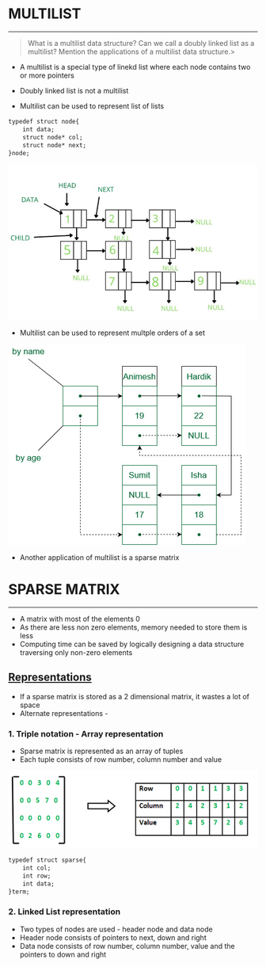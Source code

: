 # MULTILIST
----

> What is a multilist data structure? Can we call a doubly linked list as a multilist? Mention the applications of a multilist data structure.> 
- A multilist is a special type of linekd list where each node contains two or more pointers

- Doubly linked list is not a multilist  

- Multilist can be used to represent list of lists
```
typedef struct node{
    int data;
    struct node* col;
    struct node* next;
}node;
```
![list_of_lists](https://github.com/Shogunkayo/PES_Notes/blob/main/DSA/Images/multilist1.jpg?raw=true)


- Multilist can be used to represent multple orders of a set
 
 ![set](https://github.com/Shogunkayo/PES_Notes/blob/main/DSA/Images/multilist2.jpg?raw=true)
- Another application of multilist is a sparse matrix



# SPARSE MATRIX
----

- A matrix with most of the elements 0
- As there are less non zero elements, memory needed to store them is less
- Computing time can be saved by logically designing a data structure traversing only non-zero elements


## [Representations](https://www.geeksforgeeks.org/sparse-matrix-representation/)
- If a sparse matrix is stored as a 2 dimensional matrix, it wastes a lot of space
- Alternate representations - 

### 1. Triple notation - Array representation
- Sparse matrix is represented as an array of tuples
- Each tuple consists of row number, column number and value

![sparse_matrix](https://github.com/Shogunkayo/PES_Notes/blob/main/DSA/Images/sparse_matrix.png?raw=true)

```
typedef struct sparse{
    int col;
    int row;
    int data;
}term;
```

### 2. Linked List representation
- Two types of nodes are used - header node and data node
- Header node consists of pointers to next, down and right
- Data node consists of row number, column number, value and the pointers to down and right




